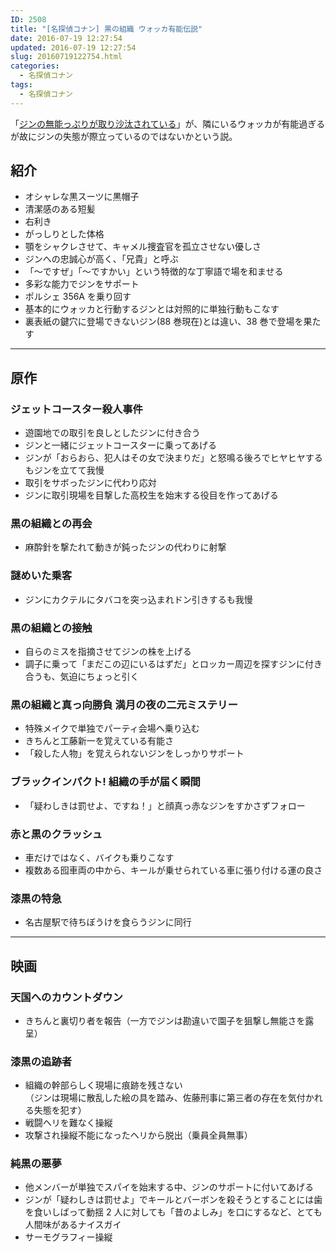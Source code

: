 ```yaml
---
ID: 2508
title: "[名探偵コナン] 黒の組織 ウォッカ有能伝説"
date: 2016-07-19 12:27:54
updated: 2016-07-19 12:27:54
slug: 20160719122754.html
categories:
  - 名探偵コナン
tags:
  - 名探偵コナン
---
```


「[ジンの無能っぷりが取り沙汰されている](https://b.0218.jp/20160229233556.html)」が、隣にいるウォッカが有能過ぎるが故にジンの失態が際立っているのではないかという説。

<!--more-->

## 紹介

- オシャレな黒スーツに黒帽子
- 清潔感のある短髪
- 右利き
- がっしりとした体格
- 顎をシャクレさせて、キャメル捜査官を孤立させない優しさ
- ジンへの忠誠心が高く、「兄貴」と呼ぶ
- 「〜ですぜ」「〜ですかい」という特徴的な丁寧語で場を和ませる
- 多彩な能力でジンをサポート
- ポルシェ 356A を乗り回す
- 基本的にウォッカと行動するジンとは対照的に単独行動もこなす
- 裏表紙の鍵穴に登場できないジン(88 巻現在)とは違い、38 巻で登場を果たす

---

## 原作

### ジェットコースター殺人事件

- 遊園地での取引を良しとしたジンに付き合う
- ジンと一緒にジェットコースターに乗ってあげる
- ジンが「おらおら、犯人はその女で決まりだ」と怒鳴る後ろでヒヤヒヤするもジンを立てて我慢
- 取引をサボったジンに代わり応対
- ジンに取引現場を目撃した高校生を始末する役目を作ってあげる

### 黒の組織との再会

- 麻酔針を撃たれて動きが鈍ったジンの代わりに射撃

### 謎めいた乗客

- ジンにカクテルにタバコを突っ込まれドン引きするも我慢

### 黒の組織との接触

- 自らのミスを指摘させてジンの株を上げる
- 調子に乗って「まだこの辺にいるはずだ」とロッカー周辺を探すジンに付き合うも、気迫にちょっと引く

### 黒の組織と真っ向勝負 満月の夜の二元ミステリー

- 特殊メイクで単独でパーティ会場へ乗り込む
- きちんと工藤新一を覚えている有能さ
- 「殺した人物」を覚えられないジンをしっかりサポート

### ブラックインパクト! 組織の手が届く瞬間

- 「疑わしきは罰せよ、ですね！」と顔真っ赤なジンをすかさずフォロー

### 赤と黒のクラッシュ

- 車だけではなく、バイクも乗りこなす
- 複数ある囮車両の中から、キールが乗せられている車に張り付ける運の良さ

### 漆黒の特急

- 名古屋駅で待ちぼうけを食らうジンに同行

---

## 映画

### 天国へのカウントダウン

- きちんと裏切り者を報告（一方でジンは勘違いで園子を狙撃し無能さを露呈）

### 漆黒の追跡者

- 組織の幹部らしく現場に痕跡を残さない  
  （ジンは現場に散乱した絵の具を踏み、佐藤刑事に第三者の存在を気付かれる失態を犯す）
- 戦闘ヘリを難なく操縦
- 攻撃され操縦不能になったヘリから脱出（乗員全員無事）

### 純黒の悪夢

- 他メンバーが単独でスパイを始末する中、ジンのサポートに付いてあげる
- ジンが「疑わしきは罰せよ」でキールとバーボンを殺そうとすることには歯を食いしばって動揺
  2 人に対しても「昔のよしみ」を口にするなど、とても人間味があるナイスガイ
- サーモグラフィー操縦
